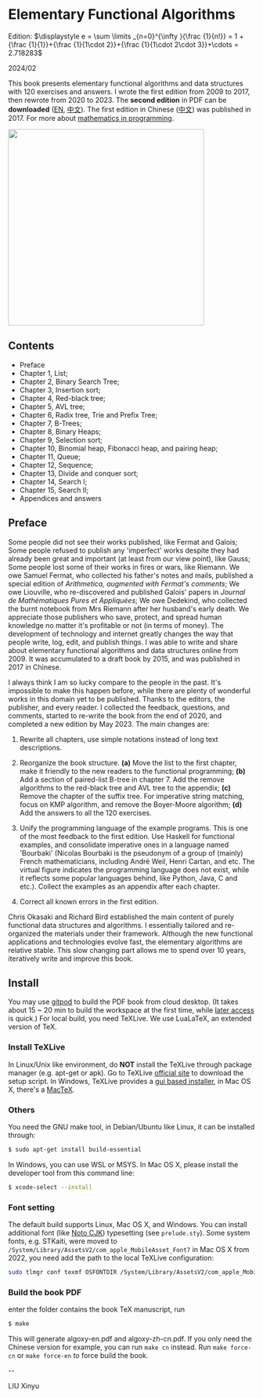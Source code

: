 Elementary Functional Algorithms
====

Edition: $\displaystyle e = \sum \limits _{n=0}^{\infty }{\frac {1}{n!}} = 1 + {\frac {1}{1}}+{\frac {1}{1\cdot 2}}+{\frac {1}{1\cdot 2\cdot 3}}+\cdots = 2.718283$

2024/02

This book presents elementary functional algorithms and data structures with 120 exercises and answers. I wrote the first edition from 2009 to 2017, then rewrote from 2020 to 2023. The **second edition** in PDF can be **downloaded** ([EN](https://github.com/liuxinyu95/AlgoXY/files/14003500/algoxy-en.pdf), [中文](https://github.com/liuxinyu95/AlgoXY/files/14003498/algoxy-zh-cn.pdf)). The first edition in Chinese ([中文](https://book.douban.com/subject/26931430/)) was published in 2017. For more about [mathematics in programming](https://link.springer.com/book/10.1007/978-981-97-2432-1).

<img src="https://user-images.githubusercontent.com/332938/95418499-442e4b00-096a-11eb-81b9-496020aa5f10.jpg" width="400">

Contents
--------

- Preface
- Chapter 1, List;
- Chapter 2, Binary Search Tree;
- Chapter 3, Insertion sort;
- Chapter 4, Red-black tree;
- Chapter 5, AVL tree;
- Chapter 6, Radix tree, Trie and Prefix Tree;
- Chapter 7, B-Trees;
- Chapter 8, Binary Heaps;
- Chapter 9, Selection sort;
- Chapter 10, Binomial heap, Fibonacci heap, and pairing heap;
- Chapter 11, Queue;
- Chapter 12, Sequence;
- Chapter 13, Divide and conquer sort;
- Chapter 14, Search I;
- Chapter 15, Search II;
- Appendices and answers

Preface
--------
Some people did not see their works published, like Fermat and Galois; Some people refused to publish any 'imperfect' works despite they had already been great and important (at least from our view point), like Gauss; Some people lost some of their works in fires or wars, like Riemann. We owe Samuel Fermat, who collected his father's notes and mails, published a special edition of _Arithmetica, augmented with Fermat's comments_; We owe Liouville, who re-discovered and published Galois' papers in _Journal de Mathématiques Pures et Appliquées_; We owe Dedekind, who collected the burnt notebook from Mrs Riemann after her husband's early death. We appreciate those publishers who save, protect, and spread human knowledge no matter it's profitable or not (in terms of money). The development of technology and internet greatly changes the way that people write, log, edit, and publish things. I was able to write and share about elementary functional algorithms and data structures online from 2009. It was accumulated to a draft book by 2015, and was published in 2017 in Chinese.

I always think I am so lucky compare to the people in the past. It's impossible to make this happen before, while there are plenty of wonderful works in this domain yet to be published. Thanks to the editors, the publisher, and every reader. I collected the feedback, questions, and comments, started to re-write the book from the end of 2020, and completed a new edition by May 2023. The main changes are:

1. Rewrite all chapters, use simple notations instead of long text descriptions.

2. Reorganize the book structure. **(a)** Move the list to the first chapter, make it friendly to the new readers to the functional programming; **(b)** Add a section of paired-list B-tree in chapter 7. Add the remove algorithms to the red-black tree and AVL tree to the appendix; **(c)** Remove the chapter of the suffix tree. For imperative string matching, focus on KMP algorithm, and remove the Boyer-Moore algorithm; **(d)** Add the answers to all the 120 exercises.

3. Unify the programming language of the example programs. This is one of the most feedback to the first edition. Use Haskell for functional examples, and consolidate imperative ones in a language named 'Bourbaki' (Nicolas Bourbaki is the pseudonym of a group of (mainly) French mathematicians, including André Weil, Henri Cartan, and etc. The virtual figure indicates the programming language does not exist, while it reflects some popular languages behind, like Python, Java, C and etc.). Collect the examples as an appendix after each chapter.

4. Correct all known errors in the first edition.

Chris Okasaki and Richard Bird established the main content of purely functional data structures and algorithms. I essentially tailored and re-organized the materials under their framework. Although the new functional applications and technologies evolve fast, the elementary algorithms are relative stable. This slow changing part allows me to spend over 10 years, iteratively write and improve this book.

Install
--------

You may use [gitpod](https://gitpod.io/#https://github.com/liuxinyu95/algoxy) to build the PDF book from cloud desktop. (It takes about 15 ~ 20 min to build the workspace at the first time, while [later access](https://gitpod.io/workspaces) is quick.) For local build, you need TeXLive. We use LuaLaTeX, an extended version of TeX.

### Install TeXLive

In Linux/Unix like environment, do **NOT** install the TeXLive through package manager (e.g. apt-get or apk). Go to TeXLive [official site](https://tug.org/texlive/) to download the setup script. In Windows, TeXLive provides a [gui based installer](https://tug.org/texlive/windows.html), in Mac OS X, there's a [MacTeX](https://www.tug.org/mactex/).

### Others

You need the GNU make tool, in Debian/Ubuntu like Linux, it can be installed through:

```bash
$ sudo apt-get install build-essential
```

In Windows, you can use WSL or MSYS. In Mac OS X, please install the developer tool from this command line:

```bash
$ xcode-select --install
```

### Font setting

The default build supports Linux, Mac OS X, and Windows. You can install additional font (like [Noto CJK](https://github.com/notofonts/noto-cjk/)) typesetting (see `prelude.sty`). Some system fonts, e.g. STKaiti, were moved to `/System/Library/AssetsV2/com_apple_MobileAsset_Font7` in Mac OS X from 2022, you need add the path to the local TeXLive configuration:

```bash
sudo tlmgr conf texmf OSFONTDIR /System/Library/AssetsV2/com_apple_MobileAsset_Font7
```

### Build the book PDF

enter the folder contains the book TeX manuscript, run

```bash
$ make
```

This will generate algoxy-en.pdf and algoxy-zh-cn.pdf. If you only need the Chinese version for example, you can run `make cn` instead. Run `make force-cn` or `make force-en` to force build the book.

--

LIU Xinyu
